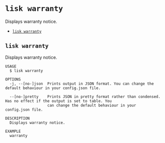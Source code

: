 # `lisk warranty`

Displays warranty notice.

* [`lisk warranty`](#lisk-warranty)

## `lisk warranty`

Displays warranty notice.

```
USAGE
  $ lisk warranty

OPTIONS
  -j, --[no-]json  Prints output in JSON format. You can change the default behaviour in your config.json file.

  --[no-]pretty    Prints JSON in pretty format rather than condensed. Has no effect if the output is set to table. You
                   can change the default behaviour in your config.json file.

DESCRIPTION
  Displays warranty notice.

EXAMPLE
  warranty
```
